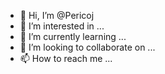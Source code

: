 - 👋 Hi, I’m @Pericoj
- 👀 I’m interested in ...
- 🌱 I’m currently learning ...
- 💞️ I’m looking to collaborate on ...
- 📫 How to reach me ...

<!---
Pericoj/Pericoj is a ✨ special ✨ repository because its `README.md` (this file) appears on your GitHub profile.
You can click the Preview link to take a look at your changes.
--->
